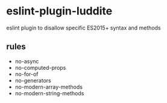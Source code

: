 # eslint-plugin-luddite

eslint plugin to disallow specific ES2015+ syntax and methods

## rules

- no-async
- no-computed-props
- no-for-of
- no-generators
- no-modern-array-methods
- no-modern-string-methods
